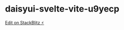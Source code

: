 # daisyui-svelte-vite-u9yecp

[Edit on StackBlitz ⚡️](https://stackblitz.com/edit/daisyui-svelte-vite-u9yecp)